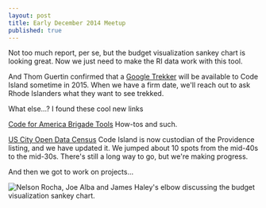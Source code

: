 ```yaml
---
layout: post
title: Early December 2014 Meetup
published: true
---
```


Not too much report, per se, but the budget visualization sankey chart is looking great. Now we just need to make the RI data work with this tool. 

And Thom Guertin confirmed that a [Google Trekker](https://www.google.com/maps/about/partners/streetview/trekker/) will be available to Code Island sometime in 2015. When we have a firm date, we'll reach out to ask Rhode Islanders what they want to see trekked.

What else...? I found these cool new links

[Code for America Brigade Tools](http://www.codeforamerica.org/brigade/tools) How-tos and such. 

[US City Open Data Census](http://us-city.census.okfn.org/) Code Island is now custodian of the Providence listing, and we have updated it. We jumped about 10 spots from the mid-40s to the mid-30s. There's still a long way to go, but we're making progress.

And then we got to work on projects...

![Nelson Rocha, Joe Alba and James Haley's elbow discussing the budget visualization sankey chart.](/images/photos/20141202-600.png)
